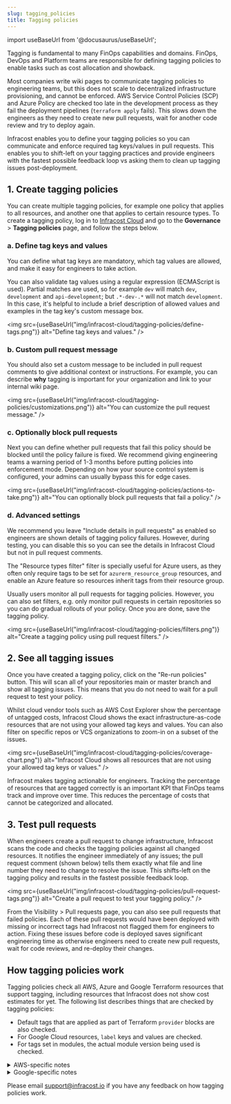 ```yaml
---
slug: tagging_policies
title: Tagging policies
---
```


import useBaseUrl from '@docusaurus/useBaseUrl';

Tagging is fundamental to many FinOps capabilities and domains. FinOps, DevOps and Platform teams are responsible for defining tagging policies to enable tasks such as cost allocation and showback.

Most companies write wiki pages to communicate tagging policies to engineering teams, but this does not scale to decentralized infrastructure provisioning, and cannot be enforced. AWS Service Control Policies (SCP) and Azure Policy are checked too late in the development process as they fail the deployment pipelines (`terraform apply` fails). This slows down the engineers as they need to create new pull requests, wait for another code review and try to deploy again.

Infracost enables you to define your tagging policies so you can communicate and enforce required tag keys/values in pull requests. This enables you to shift-left on your tagging practices and provide engineers with the fastest possible feedback loop vs asking them to clean up tagging issues post-deployment.

## 1. Create tagging policies

You can create multiple tagging policies, for example one policy that applies to all resources, and another one that applies to certain resource types. To create a tagging policy, log in to [Infracost Cloud](https://dashboard.infracost.io) and go to the **Governance** > **Tagging policies** page, and follow the steps below.

### a. Define tag keys and values

You can define what tag keys are mandatory, which tag values are allowed, and make it easy for engineers to take action.

You can also validate tag values using a regular expression (ECMAScript is used). Partial matches are used, so for example `dev` will match `dev`, `development` and `api-development`; but `.*-dev-.*` will not match `development`. In this case, it's helpful to include a brief description of allowed values and examples in the tag key's custom message box.

<img src={useBaseUrl("img/infracost-cloud/tagging-policies/define-tags.png")} alt="Define tag keys and values." />

### b. Custom pull request message

You should also set a custom message to be included in pull request comments to give additional context or instructions. For example, you can describe **why** tagging is important for your organization and link to your internal wiki page.

<img src={useBaseUrl("img/infracost-cloud/tagging-policies/customizations.png")} alt="You can customize the pull request message." />

### c. Optionally block pull requests

Next you can define whether pull requests that fail this policy should be blocked until the policy failure is fixed. We recommend giving engineering teams a warning period of 1-3 months before putting policies into enforcement mode. Depending on how your source control system is configured, your admins can usually bypass this for edge cases.

<img src={useBaseUrl("img/infracost-cloud/tagging-policies/actions-to-take.png")} alt="You can optionally block pull requests that fail a policy." />

### d. Advanced settings

We recommend you leave "Include details in pull requests" as enabled so engineers are shown details of tagging policy failures. However, during testing, you can disable this so you can see the details in Infracost Cloud but not in pull request comments.

The "Resource types filter" filter is specially useful for Azure users, as they often only require tags to be set for `azurerm_resource_group` resources, and enable an Azure feature so resources inherit tags from their resource group. 

Usually users monitor all pull requests for tagging policies. However, you can also set filters, e.g. only monitor pull requests in certain repositories so you can do gradual rollouts of your policy. Once you are done, save the tagging policy.

<img src={useBaseUrl("img/infracost-cloud/tagging-policies/filters.png")} alt="Create a tagging policy using pull request filters." />

## 2. See all tagging issues

Once you have created a tagging policy, click on the "Re-run policies" button. This will scan all of your repositories main or master branch and show all tagging issues. This means that you do not need to wait for a pull request to test your policy. 

Whilst cloud vendor tools such as AWS Cost Explorer show the percentage of untagged costs, Infracost Cloud shows the exact infrastructure-as-code resources that are not using your allowed tag keys and values. You can also filter on specific repos or VCS organizations to zoom-in on a subset of the issues.

<img src={useBaseUrl("img/infracost-cloud/tagging-policies/coverage-chart.png")} alt="Infracost Cloud shows all resources that are not using your allowed tag keys or values." />

Infracost makes tagging actionable for engineers. Tracking the percentage of resources that are tagged correctly is an important KPI that FinOps teams track and improve over time. This reduces the percentage of costs that cannot be categorized and allocated.

## 3. Test pull requests

When engineers create a pull request to change infrastructure, Infracost scans the code and checks the tagging policies against all changed resources. It notifies the engineer immediately of any issues; the pull request comment (shown below) tells them exactly what file and line number they need to change to resolve the issue. This shifts-left on the tagging policy and results in the fastest possible feedback loop.

<img src={useBaseUrl("img/infracost-cloud/tagging-policies/pull-request-tags.png")} alt="Create a pull request to test your tagging policy." />

From the Visibility > Pull requests page, you can also see pull requests that failed policies. Each of these pull requests would have been deployed with missing or incorrect tags had Infracost not flagged them for engineers to action. Fixing these issues before code is deployed saves significant engineering time as otherwise engineers need to create new pull requests, wait for code reviews, and re-deploy their changes.

## How tagging policies work

Tagging policies check all AWS, Azure and Google Terraform resources that support tagging, including resources that Infracost does not show cost estimates for yet. The following list describes things that are checked by tagging policies:
- Default tags that are applied as part of Terraform `provider` blocks are also checked.
- For Google Cloud resources, `label` keys and values are checked.
- For tags set in modules, the actual module version being used is checked.

<details><summary>AWS-specific notes</summary>

- For `aws_autoscaling_group`, if the `propagate_at_launch` attribute is not set to true, the resource fails tagging policies as resources launched from those Auto Scaling groups will not get the required tags.
- For `aws_instance` with `ebs_block_device` or `root_block_device` definitions, tags for the attached volumes are checked as follows:
  - if `volume_tags` attribute is set it is checked. Otherwise, `.tags` for the `root_block_device` and each `ebs_block_device` are checked.
  - provider `default_tags` are automatically applied to each `*_block_device.tags` (or `volume_tags`, if used) unless you are using an AWS provider version earlier than `5.39`.
- For `aws_launch_template`, the `tag_specifications` attribute is also checked. If the `resource_type` is `instance` or `volume` these tags are then associated with either the `aws_instance` or `aws_autoscaling_group` resource that references the `aws_launch_template` and checked as part of those resources.
- The `propagate_tags` attribute is checked for any resource that requires that to be set for tags to propagate to dynamically created resources: `aws_ecs_service`, `aws_scheduler_schedule`, `aws_batch_job_definition`, `aws_dynamodb_table`, `aws_pipes_pipe`, and `aws_cloudwatch_event_target`.
- The following individual tag resources are not checked as these are used to tag resources defined outside of Terraform: `aws_autoscaling_group_tag`, `aws_ec2_tag`, `aws_transfer_tag`, `aws_ecs_tag`, `aws_dynamodb_tag`.

</details>

<details><summary>Google-specific notes</summary>

- For the following resources, `user_labels` are checked: `google_monitoring_alert_policy`, `google_monitoring_custom_service`, `google_monitoring_notification_channel`, `google_monitoring_service`, `google_sql_database_instance`, `google_monitoring_slo`.

</details>


Please email [support@infracost.io](mailto:support@infracost.io) if you have any feedback on how tagging policies work. 
